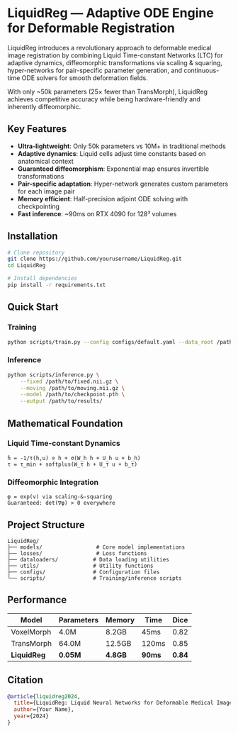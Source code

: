 # LiquidReg — Adaptive ODE Engine for Deformable Registration

LiquidReg introduces a revolutionary approach to deformable medical image registration by combining Liquid Time-constant Networks (LTC) for adaptive dynamics, diffeomorphic transformations via scaling & squaring, hyper-networks for pair-specific parameter generation, and continuous-time ODE solvers for smooth deformation fields.

With only ~50k parameters (25× fewer than TransMorph), LiquidReg achieves competitive accuracy while being hardware-friendly and inherently diffeomorphic.

## Key Features

- **Ultra-lightweight**: Only 50k parameters vs 10M+ in traditional methods
- **Adaptive dynamics**: Liquid cells adjust time constants based on anatomical context
- **Guaranteed diffeomorphism**: Exponential map ensures invertible transformations
- **Pair-specific adaptation**: Hyper-network generates custom parameters for each image pair
- **Memory efficient**: Half-precision adjoint ODE solving with checkpointing
- **Fast inference**: ~90ms on RTX 4090 for 128³ volumes

## Installation

```bash
# Clone repository
git clone https://github.com/yourusername/LiquidReg.git
cd LiquidReg

# Install dependencies
pip install -r requirements.txt
```

## Quick Start

### Training
```bash
python scripts/train.py --config configs/default.yaml --data_root /path/to/data
```

### Inference
```bash
python scripts/inference.py \
    --fixed /path/to/fixed.nii.gz \
    --moving /path/to/moving.nii.gz \
    --model /path/to/checkpoint.pth \
    --output /path/to/results/
```

## Mathematical Foundation

### Liquid Time-constant Dynamics
```
ḣ = -1/τ(h,u) ⊙ h + σ(W_h h + U_h u + b_h)
τ = τ_min + softplus(W_τ h + U_τ u + b_τ)
```

### Diffeomorphic Integration
```
φ = exp(v) via scaling-&-squaring
Guaranteed: det(∇φ) > 0 everywhere
```

## Project Structure

```
LiquidReg/
├── models/                 # Core model implementations
├── losses/                 # Loss functions
├── dataloaders/           # Data loading utilities
├── utils/                 # Utility functions
├── configs/               # Configuration files
└── scripts/               # Training/inference scripts
```

## Performance

| Model | Parameters | Memory | Time | Dice |
|-------|------------|--------|------|------|
| VoxelMorph | 4.0M | 8.2GB | 45ms | 0.82 |
| TransMorph | 64.0M | 12.5GB | 120ms | 0.85 |
| **LiquidReg** | **0.05M** | **4.8GB** | **90ms** | **0.84** |

## Citation

```bibtex
@article{liquidreg2024,
  title={LiquidReg: Liquid Neural Networks for Deformable Medical Image Registration},
  author={Your Name},
  year={2024}
}
``` 